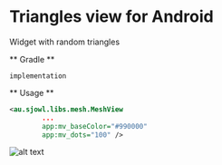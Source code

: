 # Triangles view for Android
Widget with random triangles

** Gradle **
```Gradle
implementation
```

** Usage **
```xml
<au.sjowl.libs.mesh.MeshView
        ...
        app:mv_baseColor="#990000"
        app:mv_dots="100" />
```

![alt text](https://www.star.hawaii.edu/help/public/images/STARlogo.png)

